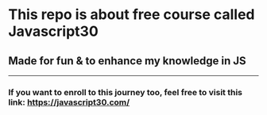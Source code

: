 # This repo is about free course called Javascript30
## Made for fun & to enhance my knowledge in JS

---
### If you want to enroll to this journey too, feel free to visit this link:  https://javascript30.com/

